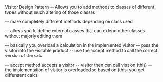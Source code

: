 Visitor Design Pattern
-- Allows you to add methods to classes of 
different types without much altering of those classes

-- make completely different methods depending on class used

-- allows you to define external classes that can extend 
other classes without majorly editing them 

-- basically you overload a calculation in the implemented visitor
-- pass the visitor into the visitable product 
-- use the accept method to call the correct version of the calc 

-- accept method accepts a visitor 
-- visitor then can call visit on (this) 
-- the implementation of visitor is overloaded so based on (this) you get differerent calcs 

